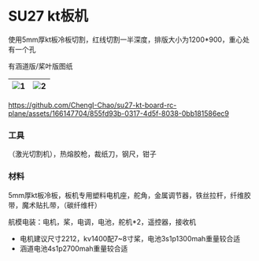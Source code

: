 # SU27 kt板机

使用5mm厚kt板冷板切割，红线切割一半深度，排版大小为1200*900，重心处有一个孔

有涵道版/桨叶版图纸

| ![1](https://github.com/ChengI-Chao/su27-kt-board-rc-plane/assets/166147704/aa642c6c-f4e4-4a5c-8e76-1dbd191f13e0) | ![2](https://github.com/ChengI-Chao/su27-kt-board-rc-plane/assets/166147704/f7a83f2b-3282-4d60-ab7c-2f5bca963de2) |
|--------------------------------------------|--------------------------------------------|

https://github.com/ChengI-Chao/su27-kt-board-rc-plane/assets/166147704/855fd93b-0317-4d5f-8038-0bb181586ec9


### 工具
（激光切割机），热熔胶枪，裁纸刀，钢尺，钳子

### 材料
5mm厚kt板冷板，板机专用塑料电机座，舵角，金属调节器，铁丝拉杆，纤维胶带，魔术贴扎带，（碳纤维杆）

航模电装：电机，桨，电调，电池，舵机*2，遥控器，接收机

- 电机建议尺寸2212，kv1400配7~8寸桨，电池3s1p1300mah重量较合适
- 涵道电池4s1p2700mah重量较合适

